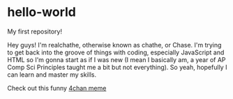 # hello-world
My first repository!

Hey guys! I'm realchathe, otherwise known as chathe, or Chase. I'm trying to get back into the groove of things with coding, especially JavaScript and HTML so I'm gonna start as if I was new (I mean I basically am, a year of AP Comp Sci Principles taught me a bit but not everything). So yeah, hopefully I can learn and master my skills.


Check out this funny [4chan meme](https://www.4chan.org/)

